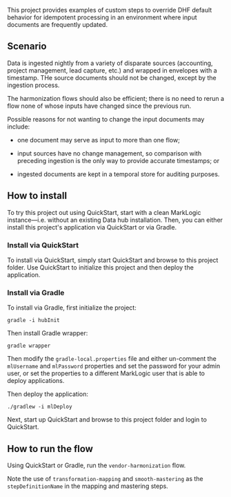 This project provides examples of custom steps to override DHF default
behavior for idempotent processing in an environment where input
documents are frequently updated.

## Scenario

Data is ingested nightly from a variety of disparate sources
(accounting, project management, lead capture, etc.) and wrapped in
envelopes with a timestamp.  THe source documents should not be
changed, except by the ingestion process.

The harmonization flows should also be efficient; there is no need to
rerun a flow none of whose inputs have changed since the previous run.

Possible reasons for not wanting to change the input documents may
include:

- one document may serve as input to more than one flow;

- input sources have no change management, so comparison with
  preceding ingestion is the only way to provide accurate timestamps;
  or

- ingested documents are kept in a temporal store for auditing
  purposes.

## How to install

To try this project out using QuickStart, start with a clean MarkLogic
instance—i.e. without an existing Data hub installation.  Then, you
can either install this project's application via QuickStart or via
Gradle.

### Install via QuickStart

To install via QuickStart, simply start QuickStart and browse to this
project folder.  Use QuickStart to initialize this project and then
deploy the application.

### Install via Gradle

To install via Gradle, first initialize the project:

    gradle -i hubInit

Then install Gradle wrapper:

    gradle wrapper

Then modify the `gradle-local.properties` file and either un-comment
the `mlUsername` and `mlPassword` properties and set the password for
your admin user, or set the properties to a different MarkLogic user
that is able to deploy applications.

Then deploy the application:

    ./gradlew -i mlDeploy

Next, start up QuickStart and browse to this project folder and login
to QuickStart.

## How to run the flow

Using QuickStart or Gradle, run the `vendor-harmonization` flow.

Note the use of `transformation-mapping` and `smooth-mastering` as the
`stepDefinitionName` in the mapping and mastering steps.